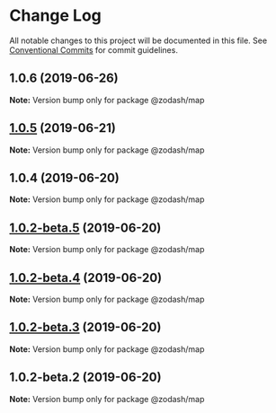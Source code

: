 # Change Log

All notable changes to this project will be documented in this file.
See [Conventional Commits](https://conventionalcommits.org) for commit guidelines.

## 1.0.6 (2019-06-26)

**Note:** Version bump only for package @zodash/map





## [1.0.5](https://github.com/zcorky/zodash/compare/@zodash/map@1.0.4...@zodash/map@1.0.5) (2019-06-21)

**Note:** Version bump only for package @zodash/map





## 1.0.4 (2019-06-20)

**Note:** Version bump only for package @zodash/map





## [1.0.2-beta.5](https://github.com/zcorky/zodash/compare/@zodash/map@1.0.2-beta.4...@zodash/map@1.0.2-beta.5) (2019-06-20)

**Note:** Version bump only for package @zodash/map





## [1.0.2-beta.4](https://github.com/zcorky/zodash/compare/@zodash/map@1.0.2-beta.3...@zodash/map@1.0.2-beta.4) (2019-06-20)

**Note:** Version bump only for package @zodash/map





## [1.0.2-beta.3](https://github.com/zcorky/zodash/compare/@zodash/map@1.0.2-beta.2...@zodash/map@1.0.2-beta.3) (2019-06-20)

**Note:** Version bump only for package @zodash/map





## 1.0.2-beta.2 (2019-06-20)

**Note:** Version bump only for package @zodash/map
